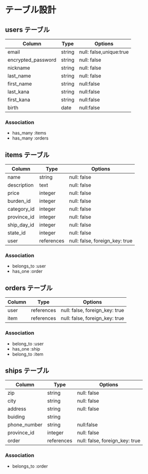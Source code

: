# テーブル設計

## users テーブル

| Column             | Type    | Options                 |
| ------------------ | ------- | ----------------------- |
| email              | string  | null: false,unique:true |
| encrypted_password | string  | null: false             |
| nickname           | string  | null: false             |
| last_name          | string  | null: false             |
| first_name         | string  | null:false              |
| last_kana          | string  | null:false              |
| first_kana         | string  | null:false              |
| birth              | date    | null:false              |

### Association

- has_many :items
- has_many :orders

## items テーブル

| Column         | Type       | Options                        |
| -------------- | ---------- | ------------------------------ |
| name           | string     | null: false                    |
| description    | text       | null: false                    |
| price          | integer    | null: false                    |
| burden_id      | integer    | null: false                    |
| category_id    | integer    | null: false                    |
| province_id    | integer    | null: false                    |
| ship_day_id    | integer    | null: false                    |
| state_id       | integer    | null: false                    |
| user           | references | null: false, foreign_key: true |


### Association

- belongs_to :user
- has_one :order

## orders テーブル

| Column | Type       | Options                        |
| ------ | ---------- | ------------------------------ |
| user   | references | null: false, foreign_key: true |
| item   | references | null: false, foreign_key: true |

### Association

- belong_to :user
- has_one :ship
- belong_to :item

## ships テーブル

| Column        | Type       | Options                        |
| ------------- | ---------- | ------------------------------ |
| zip           | string     | null: false                    |
| city          | string     | null: false                    |
| address       | string     | null: false                    |
| buiding       | string     |                                |
| phone_number  | string     | null:false                     |
| province_id   | integer    | null: false                    |
| order         | references | null: false, foreign_key: true |

### Association

- belongs_to :order
